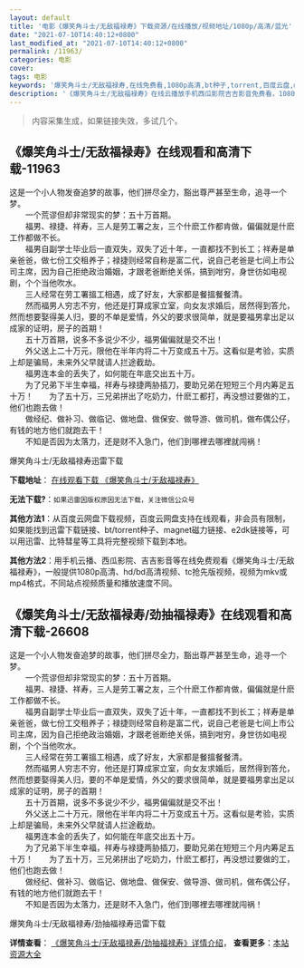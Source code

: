 ```yaml
---
layout: default
title: '电影《爆笑角斗士/无敌福禄寿》下载资源/在线播放/视频地址/1080p/高清/蓝光'
date: "2021-07-10T14:40:12+0800"
last_modified_at: "2021-07-10T14:40:12+0800"
permalink: /11963/
categories: 电影
cover:
tags: 电影
keywords: '爆笑角斗士/无敌福禄寿,在线免费看,1080p高清,bt种子,torrent,百度云盘,magnet,磁力链,迅雷下载资源'
description: '《爆笑角斗士/无敌福禄寿》在线云播放手机西瓜影院吉吉影音免费看，1080p高清bd/hd未删减完整版和tc抢先枪版，mkv/mp4格式，附带bt/torrent种子、magnet/磁力链、百度云盘、网盘资源迅雷下载链接'
---
```


>内容采集生成，如果链接失效，多试几个。


## 《爆笑角斗士/无敌福禄寿》在线观看和高清下载-11963

这是一个小人物发奋追梦的故事，他们拼尽全力，豁出尊严甚至生命，追寻一个梦。<br />　　一个荒谬但却非常现实的梦：五十万首期。<br />　　福男、禄捷、祥寿，三人是劳工署之友，三个什麽工作都肯做，偏偏就是什麽工作都做不长。<br />　　福男自副学士毕业后一直双失，双失了近十年，一直都找不到长工；祥寿是单亲爸爸，做七份工交租养子；禄捷则经常自称是富二代，说自己老爸是七间上市公司主席，因为自己拒绝政治婚姻，才跟老爸断绝关係，搞到咁穷，身世彷如电视剧，个个当他吹水。<br />　　三人经常在劳工署搵工相遇，成了好友，大家都是餐搵餐餐清。<br />　　然而福男人穷志不穷，他还是打算成家立室，向女友求婚后，居然得到答允，然而想要娶得美人归，要的不单是爱情，外父的要求很简单，就是要福男拿出足以成家的证明，房子的首期！<br />　　五十万首期，说多不多说少不少，福男偏偏就是交不出！<br />　　外父送上二十万元，限他在半年内将二十万变成五十万。这看似是考验，实质上却是骗局，未来外父早就请人拦途截劫。<br />　　福男连本金的丢失了，如何能在年底交出五十万。<br />　　为了兄弟下半生幸福，祥寿与禄捷两胁插刀，要助兄弟在短短三个月内筹足五十万！　　为了五十万，三兄弟拼出了吃奶力，什麽工都打，再没想过要做的工，他们也跑去做！<br />　　做经纪、做补习、做临记、做地盘、做保安、做导游、做司机，做布偶公仔，有钱的地方他们就跑去干！<br />　　不知是否因为太落力，还是财不入急门，他们到哪裡去哪裡就闯祸！


爆笑角斗士/无敌福禄寿迅雷下载

**下载地址**： [在线观看下载 《爆笑角斗士/无敌福禄寿》](https://www.993dy.com//vod-detail-id-22831.html) 


**无法下载?**：`如果迅雷因版权原因无法下载，关注微信公众号 `

**其他方法1**：从百度云网盘下载视频，百度云网盘支持在线观看，非会员有限制，如果能找到迅雷下载链接、bt/torrent种子、magnet磁力链接、e2dk链接等，可以用迅雷、比特彗星等工具将完整视频下载到本地。

**其他方法2**：用手机云播、西瓜影院、吉吉影音等在线免费观看《爆笑角斗士/无敌福禄寿》，一般提供1080p高清、hd/bd高清视频、tc抢先版视频，视频为mkv或mp4格式，不同站点视频质量和播放速度不同。


## 《爆笑角斗士/无敌福禄寿/劲抽福禄寿》在线观看和高清下载-26608

这是一个小人物发奋追梦的故事，他们拼尽全力，豁出尊严甚至生命，追寻一个梦。<br />　　一个荒谬但却非常现实的梦：五十万首期。<br />　　福男、禄捷、祥寿，三人是劳工署之友，三个什麽工作都肯做，偏偏就是什麽工作都做不长。<br />　　福男自副学士毕业后一直双失，双失了近十年，一直都找不到长工；祥寿是单亲爸爸，做七份工交租养子；禄捷则经常自称是富二代，说自己老爸是七间上市公司主席，因为自己拒绝政治婚姻，才跟老爸断绝关係，搞到咁穷，身世彷如电视剧，个个当他吹水。<br />　　三人经常在劳工署搵工相遇，成了好友，大家都是餐搵餐餐清。<br />　　然而福男人穷志不穷，他还是打算成家立室，向女友求婚后，居然得到答允，然而想要娶得美人归，要的不单是爱情，外父的要求很简单，就是要福男拿出足以成家的证明，房子的首期！<br />　　五十万首期，说多不多说少不少，福男偏偏就是交不出！<br />　　外父送上二十万元，限他在半年内将二十万变成五十万。这看似是考验，实质上却是骗局，未来外父早就请人拦途截劫。<br />　　福男连本金的丢失了，如何能在年底交出五十万。<br />　　为了兄弟下半生幸福，祥寿与禄捷两胁插刀，要助兄弟在短短三个月内筹足五十万！　　为了五十万，三兄弟拼出了吃奶力，什麽工都打，再没想过要做的工，他们也跑去做！<br />　　做经纪、做补习、做临记、做地盘、做保安、做导游、做司机，做布偶公仔，有钱的地方他们就跑去干！<br />　　不知是否因为太落力，还是财不入急门，他们到哪裡去哪裡就闯祸！


爆笑角斗士/无敌福禄寿/劲抽福禄寿迅雷下载

**详情查看**： [《爆笑角斗士/无敌福禄寿/劲抽福禄寿》详情介绍](/movie/26608/)， **查看更多**：[本站资源大全](/movie/t/all/)

